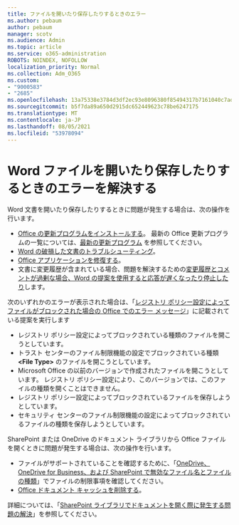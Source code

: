 ```yaml
---
title: ファイルを開いたり保存したりするときのエラー
ms.author: pebaum
author: pebaum
manager: scotv
ms.audience: Admin
ms.topic: article
ms.service: o365-administration
ROBOTS: NOINDEX, NOFOLLOW
localization_priority: Normal
ms.collection: Adm_O365
ms.custom:
- "9000583"
- "2685"
ms.openlocfilehash: 13a75338e3784d3df2ec93e8096380f85494317b7161040c7ad60ad830f9211d
ms.sourcegitcommit: b5f7da89a650d2915dc652449623c78be6247175
ms.translationtype: MT
ms.contentlocale: ja-JP
ms.lasthandoff: 08/05/2021
ms.locfileid: "53978094"
---
```

# <a name="resolve-errors-opening-or-saving-word-files"></a>Word ファイルを開いたり保存したりするときのエラーを解決する

Word 文書を開いたり保存したりするときに問題が発生する場合は、次の操作を行います。

- [Office の更新プログラムをインストールする](https://support.office.com/article/2ab296f3-7f03-43a2-8e50-46de917611c5)。 最新の Office 更新プログラムの一覧については、[最新の更新プログラム](https://docs.microsoft.com/officeupdates/office-updates-msi) を参照してください。
- [Word の破損した文書のトラブルシューティング](https://docs.microsoft.com/office/troubleshoot/word/damaged-documents-in-word)。
- [Office アプリケーションを修復する](https://support.office.com/Article/Repair-an-Office-application-7821d4b6-7c1d-4205-aa0e-a6b40c5bb88b)。
- 文書に変更履歴が含まれている場合、問題を解決するための[変更履歴とコメントが過剰な場合、Word の提案を使用すると応答が遅くなったり停止したり](https://docs.microsoft.com/office/troubleshoot/word/word-stops-responding)します。

次のいずれかのエラーが表示された場合は、「[レジストリ ポリシー設定によってファイルがブロックされた場合の Office でのエラー メッセージ](https://docs.microsoft.com/office/troubleshoot/settings/file-blocked-in-office)」に記載されている提案を実行します

- レジストリ ポリシー設定によってブロックされている種類のファイルを開こうとしています。
- トラスト センターのファイル制限機能の設定でブロックされている種類 **\<File Type\>** のファイルを開こうとしています。
- Microsoft Office の以前のバージョンで作成されたファイルを開こうとしています。 レジストリ ポリシー設定により、このバージョンでは、このファイルの種類を開くことはできません。
- レジストリ ポリシー設定によってブロックされているファイルを保存しようとしています。
- セキュリティ センターのファイル制限機能の設定によってブロックされているファイルの種類を保存しようとしています。

SharePoint または OneDrive のドキュメント ライブラリから Office ファイルを開くときに問題が発生する場合は、次の操作を行います。

- ファイルがサポートされていることを確認するために、「[OneDrive、OneDrive for Business、および SharePoint で無効なファイル名とファイルの種類](https://support.office.com/article/64883a5d-228e-48f5-b3d2-eb39e07630fa)」でファイルの制限事項を確認してください。 
- [Office ドキュメント キャッシュを削除する](https://support.office.com/article/b1d3765e-d71b-4bb8-99ca-acd22c42995d
)。 

詳細については、「[SharePoint ライブラリでドキュメントを開く際に発生する問題の解決](https://support.office.com/article/31329fa1-4ad0-47fc-95d8-bb0c5b12a536)」を参照してください。